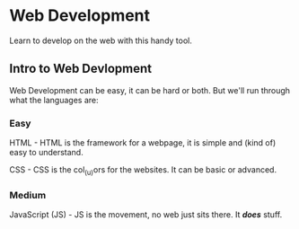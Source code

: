 # Web Development

Learn to develop on the web with this handy tool.

## Intro to Web Devlopment

Web Development can be easy, it can be hard or both. But we'll run through what the languages are:

### Easy

HTML - HTML is the framework for a webpage, it is simple and (kind of) easy to understand.

CSS - CSS is the col<sub>(u)</sub>ors for the websites. It can be basic or advanced.

### Medium

JavaScript (JS) - JS is the movement, no web just sits there. It ***does*** stuff.
